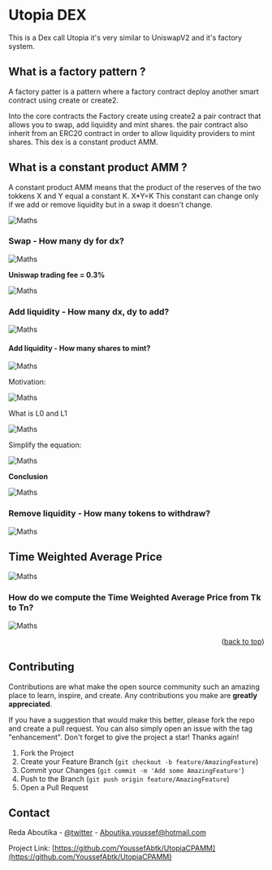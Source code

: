 # Utopia DEX

This is a Dex call Utopia it's very similar to UniswapV2 and it's factory system.

## What is a factory pattern ?

A factory patter is a pattern where a factory contract deploy another smart contract using create or create2.

Into the core contracts the Factory create using create2 a pair contract that allows you to swap, add liquidity and mint shares.
the pair contract also inherit from an ERC20 contract in order to allow liquidity providers to mint shares. This dex is a constant product AMM.

## What is a constant product AMM ?

A constant product AMM means that the product of the reserves of the two tokkens X and Y equal a constant K.
X\*Y=K
This constant can change only if we add or remove liquidity but in a swap it doesn't change.

<div>
 <img src="images/Maths01.png" alt="Maths">
</div>

### Swap - How many dy for dx?

<div>
 <img src="images/Maths02.png" alt="Maths">
</div>

**Uniswap trading fee = 0.3%**

<div>
 <img src="images/Mathsfee.png" alt="Maths">
</div>

### Add liquidity - How many dx, dy to add?

<div>
 <img src="images/Maths03.png" alt="Maths">
</div>

#### Add liquidity - How many shares to mint?

<div>
 <img src="images/Maths04bis.png" alt="Maths">
</div>

Motivation:

<div>
 <img src="images/Maths05.png" alt="Maths">
</div>

What is L0 and L1

<div>
 <img src="images/Maths06bis.png" alt="Maths">
</div>

Simplify the equation:

<div>
 <img src="images/Maths07.png" alt="Maths">
</div>

**Conclusion**

<div>
 <img src="images/Maths08.png" alt="Maths">
</div>

### Remove liquidity - How many tokens to withdraw?

<div>
 <img src="images/Maths09bis.png" alt="Maths">
</div>

## Time Weighted Average Price

<div>
 <img src="images/Maths10.png" alt="Maths">
</div>

### How do we compute the Time Weighted Average Price from Tk to Tn?

<div>
 <img src="images/Maths11.png" alt="Maths">
</div>

<p align="right">(<a href="#readme-top">back to top</a>)</p>

## Contributing

Contributions are what make the open source community such an amazing place to learn, inspire, and create. Any contributions you make are **greatly appreciated**.

If you have a suggestion that would make this better, please fork the repo and create a pull request. You can also simply open an issue with the tag "enhancement".
Don't forget to give the project a star! Thanks again!

1. Fork the Project
2. Create your Feature Branch (`git checkout -b feature/AmazingFeature`)
3. Commit your Changes (`git commit -m 'Add some AmazingFeature'`)
4. Push to the Branch (`git push origin feature/AmazingFeature`)
5. Open a Pull Request

## Contact

Reda Aboutika - [@twitter](https://twitter.com/AboutikaY32214) - Aboutika.youssef@hotmail.com

Project Link: [https://github.com/YoussefAbtk/UtopiaCPAMM](https://github.com/YoussefAbtk/UtopiaCPAMM)
